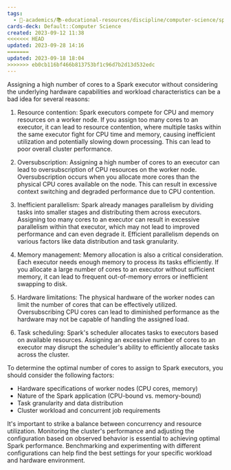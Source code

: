 ```yaml
---
tags:
  - 🔴-academics/📚-educational-resources/discipline/computer-science/spark
cards-deck: Default::Computer Science
created: 2023-09-12 11:38
<<<<<<< HEAD
updated: 2023-09-28 14:16
=======
updated: 2023-09-18 18:04
>>>>>>> eb0cb116bf466b813753bf1c96d7b2d13d532edc
---
```



Assigning a high number of cores to a Spark executor without considering the underlying hardware capabilities and workload characteristics can be a bad idea for several reasons:

1. Resource contention: Spark executors compete for CPU and memory resources on a worker node. If you assign too many cores to an executor, it can lead to resource contention, where multiple tasks within the same executor fight for CPU time and memory, causing inefficient utilization and potentially slowing down processing. This can lead to poor overall cluster performance.

2. Oversubscription: Assigning a high number of cores to an executor can lead to oversubscription of CPU resources on the worker node. Oversubscription occurs when you allocate more cores than the physical CPU cores available on the node. This can result in excessive context switching and degraded performance due to CPU contention.

3. Inefficient parallelism: Spark already manages parallelism by dividing tasks into smaller stages and distributing them across executors. Assigning too many cores to an executor can result in excessive parallelism within that executor, which may not lead to improved performance and can even degrade it. Efficient parallelism depends on various factors like data distribution and task granularity.

4. Memory management: Memory allocation is also a critical consideration. Each executor needs enough memory to process its tasks efficiently. If you allocate a large number of cores to an executor without sufficient memory, it can lead to frequent out-of-memory errors or inefficient swapping to disk.

5. Hardware limitations: The physical hardware of the worker nodes can limit the number of cores that can be effectively utilized. Oversubscribing CPU cores can lead to diminished performance as the hardware may not be capable of handling the assigned load.

6. Task scheduling: Spark's scheduler allocates tasks to executors based on available resources. Assigning an excessive number of cores to an executor may disrupt the scheduler's ability to efficiently allocate tasks across the cluster.

To determine the optimal number of cores to assign to Spark executors, you should consider the following factors:

- Hardware specifications of worker nodes (CPU cores, memory)
- Nature of the Spark application (CPU-bound vs. memory-bound)
- Task granularity and data distribution
- Cluster workload and concurrent job requirements

It's important to strike a balance between concurrency and resource utilization. Monitoring the cluster's performance and adjusting the configuration based on observed behavior is essential to achieving optimal Spark performance. Benchmarking and experimenting with different configurations can help find the best settings for your specific workload and hardware environment.